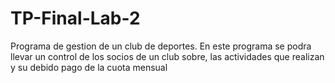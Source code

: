 # TP-Final-Lab-2

Programa de gestion de un club de deportes. En este programa se podra llevar un control de los socios de un club sobre, las actividades que realizan y su debido pago de la cuota mensual  
